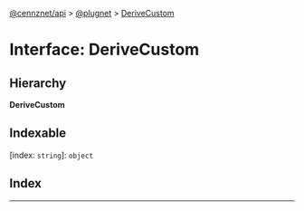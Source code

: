 [@cennznet/api](../README.md) > [@plugnet](../modules/_plugnet.md) > [DeriveCustom](../interfaces/_plugnet.derivecustom.md)

# Interface: DeriveCustom

## Hierarchy

**DeriveCustom**

## Indexable

\[index: `string`\]:&nbsp;`object`

[index: `string`]: [DeriveCustomMethod](_plugnet.derivecustommethod.md)

## Index

---

